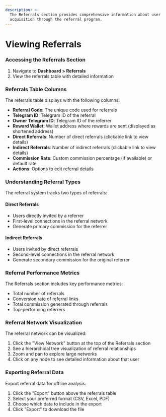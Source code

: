 ```yaml
---
description: >-
  The Referrals section provides comprehensive information about user
  acquisition through the referral program.
---
```


# Viewing Referrals

### Accessing the Referrals Section

1. Navigate to **Dashboard > Referrals**
2. View the referrals table with detailed information

### Referrals Table Columns

The referrals table displays with the following columns:

* **Referral Code**: The unique code used for referrals
* **Telegram ID**: Telegram ID of the referral
* **Owner Telegram ID**: Telegram ID of the referrer
* **Reward Wallet**: Wallet address where rewards are sent (displayed as shortened address)
* **Direct Referrals**: Number of direct referrals (clickable link to view details)
* **Indirect Referrals**: Number of indirect referrals (clickable link to view details)
* **Commission Rate**: Custom commission percentage (if available) or default rate
* **Actions**: Options to edit referral details

### Understanding Referral Types

The referral system tracks two types of referrals:

#### Direct Referrals

* Users directly invited by a referrer
* First-level connections in the referral network
* Generate primary commission for the referrer

#### Indirect Referrals

* Users invited by direct referrals
* Second-level connections in the referral network
* Generate secondary commission for the original referrer

### Referral Performance Metrics

The Referrals section includes key performance metrics:

* Total number of referrals
* Conversion rate of referral links
* Total commission generated through referrals
* Top-performing referrers

### Referral Network Visualization

The referral network can be visualized:

1. Click the "View Network" button at the top of the Referrals section
2. See a hierarchical tree visualization of referral relationships
3. Zoom and pan to explore large networks
4. Click on any node to see detailed information about that user

### Exporting Referral Data

Export referral data for offline analysis:

1. Click the "Export" button above the referrals table
2. Select your preferred format (CSV, Excel, PDF)
3. Choose which data to include in the export
4. Click "Export" to download the file
